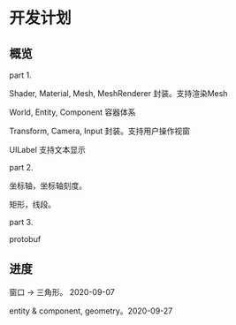 # 开发计划


## 概览

part 1.

Shader, Material, Mesh, MeshRenderer 封装。支持渲染Mesh

World, Entity, Component 容器体系

Transform, Camera, Input 封装。支持用户操作视窗

UILabel 支持文本显示


part 2.

坐标轴，坐标轴刻度。

矩形，线段。


part 3.

protobuf


## 进度

窗口 -> 三角形。 2020-09-07

entity & component, geometry。2020-09-27

